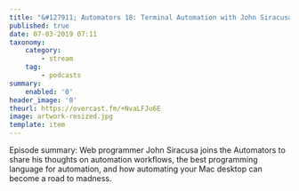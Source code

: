 ```yaml
---
title: "&#127911; Automators 18: Terminal Automation with John Siracusa"
published: true
date: 07-03-2019 07:11
taxonomy:
    category:
        - stream
    tag:
        - podcasts
summary:
    enabled: '0'
header_image: '0'
theurl: https://overcast.fm/+NvaLFJu6E
image: artwork-resized.jpg
template: item
---
```

 
Episode summary: Web programmer John Siracusa joins the Automators to share his thoughts on automation workflows, the best programming language for automation, and how automating your Mac desktop can become a road to madness.
